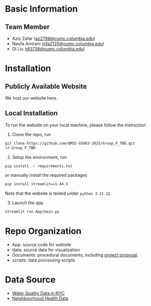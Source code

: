 # Basic Information

## Team Member

- Aziz Zafar (az2798@cumc.columbia.edu)
- Naufa Amirani (nfa2120@cumc.columbia.edu)
- Di Liu (dl3738@cumc.columbia.edu)

# Installation

## Publicly Available Website

We host our website here.

## Local Installation

To run the website on your local machine, please follow the instruction

1. Clone the repo, run

```bash
git clone https://github.com/QMSS-G5063-2025/Group_F_TBD.git
cd Group_F_TBD
```

2. Setup the environment, run 

```bash
pip install -r requirements.txt
```

or manually install the required packages

```bash
pip install streamlit==1.44.1
```

Note that the website is tested under `python 3.11.12`.

3. Launch the app

```bash
streamlit run App/main.py
```

# Repo Organization

- App: source code for website
- data: source data for visualization
- Documents: procedural documents, including [project proposal](./Documents/Data_Visualization_Proposal.pdf).
- scripts: data processing scripts

# Data Source

- [Water Quality Data in NYC](https://data.cityofnewyork.us/Environment/Drinking-Water-Quality-Distribution-Monitoring-Dat/bkwf-xfky/about_data)
- [Neighboorhood Health Data](https://public.tableau.com/app/profile/nyc.health/viz/NewYorkCityNeighborhoodHealthAtlas/Home)